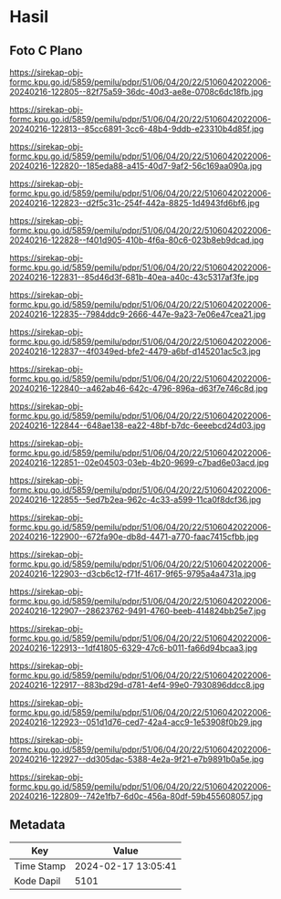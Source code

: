 # Hasil

## Foto C Plano

https://sirekap-obj-formc.kpu.go.id/5859/pemilu/pdpr/51/06/04/20/22/5106042022006-20240216-122805--82f75a59-36dc-40d3-ae8e-0708c6dc18fb.jpg

https://sirekap-obj-formc.kpu.go.id/5859/pemilu/pdpr/51/06/04/20/22/5106042022006-20240216-122813--85cc6891-3cc6-48b4-9ddb-e23310b4d85f.jpg

https://sirekap-obj-formc.kpu.go.id/5859/pemilu/pdpr/51/06/04/20/22/5106042022006-20240216-122820--185eda88-a415-40d7-9af2-56c169aa090a.jpg

https://sirekap-obj-formc.kpu.go.id/5859/pemilu/pdpr/51/06/04/20/22/5106042022006-20240216-122823--d2f5c31c-254f-442a-8825-1d4943fd6bf6.jpg

https://sirekap-obj-formc.kpu.go.id/5859/pemilu/pdpr/51/06/04/20/22/5106042022006-20240216-122828--f401d905-410b-4f6a-80c6-023b8eb9dcad.jpg

https://sirekap-obj-formc.kpu.go.id/5859/pemilu/pdpr/51/06/04/20/22/5106042022006-20240216-122831--85d46d3f-681b-40ea-a40c-43c5317af3fe.jpg

https://sirekap-obj-formc.kpu.go.id/5859/pemilu/pdpr/51/06/04/20/22/5106042022006-20240216-122835--7984ddc9-2666-447e-9a23-7e06e47cea21.jpg

https://sirekap-obj-formc.kpu.go.id/5859/pemilu/pdpr/51/06/04/20/22/5106042022006-20240216-122837--4f0349ed-bfe2-4479-a6bf-d145201ac5c3.jpg

https://sirekap-obj-formc.kpu.go.id/5859/pemilu/pdpr/51/06/04/20/22/5106042022006-20240216-122840--a462ab46-642c-4796-896a-d63f7e746c8d.jpg

https://sirekap-obj-formc.kpu.go.id/5859/pemilu/pdpr/51/06/04/20/22/5106042022006-20240216-122844--648ae138-ea22-48bf-b7dc-6eeebcd24d03.jpg

https://sirekap-obj-formc.kpu.go.id/5859/pemilu/pdpr/51/06/04/20/22/5106042022006-20240216-122851--02e04503-03eb-4b20-9699-c7bad6e03acd.jpg

https://sirekap-obj-formc.kpu.go.id/5859/pemilu/pdpr/51/06/04/20/22/5106042022006-20240216-122855--5ed7b2ea-962c-4c33-a599-11ca0f8dcf36.jpg

https://sirekap-obj-formc.kpu.go.id/5859/pemilu/pdpr/51/06/04/20/22/5106042022006-20240216-122900--672fa90e-db8d-4471-a770-faac7415cfbb.jpg

https://sirekap-obj-formc.kpu.go.id/5859/pemilu/pdpr/51/06/04/20/22/5106042022006-20240216-122903--d3cb6c12-f71f-4617-9f65-9795a4a4731a.jpg

https://sirekap-obj-formc.kpu.go.id/5859/pemilu/pdpr/51/06/04/20/22/5106042022006-20240216-122907--28623762-9491-4760-beeb-414824bb25e7.jpg

https://sirekap-obj-formc.kpu.go.id/5859/pemilu/pdpr/51/06/04/20/22/5106042022006-20240216-122913--1df41805-6329-47c6-b011-fa66d94bcaa3.jpg

https://sirekap-obj-formc.kpu.go.id/5859/pemilu/pdpr/51/06/04/20/22/5106042022006-20240216-122917--883bd29d-d781-4ef4-99e0-7930896ddcc8.jpg

https://sirekap-obj-formc.kpu.go.id/5859/pemilu/pdpr/51/06/04/20/22/5106042022006-20240216-122923--051d1d76-ced7-42a4-acc9-1e53908f0b29.jpg

https://sirekap-obj-formc.kpu.go.id/5859/pemilu/pdpr/51/06/04/20/22/5106042022006-20240216-122927--dd305dac-5388-4e2a-9f21-e7b9891b0a5e.jpg

https://sirekap-obj-formc.kpu.go.id/5859/pemilu/pdpr/51/06/04/20/22/5106042022006-20240216-122809--742e1fb7-6d0c-456a-80df-59b455608057.jpg


## Metadata

| Key        | Value               |
| ---------- | ------------------- |
| Time Stamp | 2024-02-17 13:05:41 |
| Kode Dapil | 5101                |



